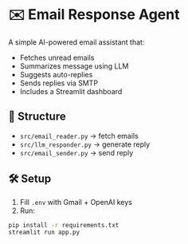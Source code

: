 # ✉️ Email Response Agent

A simple AI-powered email assistant that:
- Fetches unread emails
- Summarizes message using LLM
- Suggests auto-replies
- Sends replies via SMTP
- Includes a Streamlit dashboard

## 📁 Structure

- `src/email_reader.py` → fetch emails
- `src/llm_responder.py` → generate reply
- `src/email_sender.py` → send reply

## 🛠️ Setup

1. Fill `.env` with Gmail + OpenAI keys
2. Run:
```bash
pip install -r requirements.txt
streamlit run app.py

